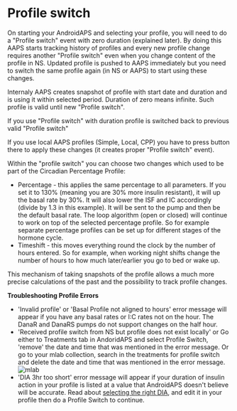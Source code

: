 # Profile switch

On starting your AndroidAPS and selecting your profile, you will need to do a "Profile switch" event with zero duration (explained later). By doing this AAPS starts tracking history of profiles and every new profile change requires another "Profile switch" even when you change content of the profile in NS. Updated profile is pushed to AAPS immediately but you need to switch the same profile again (in NS or AAPS) to start using these changes.

Internaly AAPS creates snapshot of profile with start date and duration and is using it within selected period. Duration of zero means infinite. Such profile is valid until new "Profile switch".

If you use "Profile switch" with duration profile is switched back to previous valid "Profile switch"

If you use local AAPS profiles (Simple, Local, CPP) you have to press button there to apply these changes (it creates proper "Profile switch" event).

Within the "profile switch" you can choose two changes which used to be part of the Circadian Percentage Profile:

* Percentage - this applies the same percentage to all parameters. If you set it to 130% (meaning you are 30% more insulin resistant), it will up the basal rate by 30%. It will also lower the ISF and IC accordingly (divide by 1.3 in this example). It will be sent to the pump and then be the default basal rate. The loop algorithm (open or closed) will continue to work on top of the selected percentage profile. So for example separate percentage profiles can be set up for different stages of the hormone cycle.
* Timeshift - this moves everything round the clock by the number of hours entered. So for example, when working night shifts change the number of hours to how much later/earlier you go to bed or wake up.

This mechanism of taking snapshots of the profile allows a much more precise calculations of the past and the possibility to track profile changes.

<b>Troubleshooting Profile Errors</b>  


* 'Invalid profile' or 'Basal Profile not aligned to hours' error message will appear if you have any basal rates or I:C rates not on the hour. The DanaR and DanaRS pumps do not support changes on the half hour.
* 'Received profile switch from NS but profile does not exist locally' or Go either to Treatments tab in AndoridAPS and select Profile Switch, 'remove' the date and time that was mentioned in the error message. Or go to your mlab collection, search in the treatments for profile switch and delete the date and time that was mentioned in the error message. ![mlab](https://files.gitter.im/MilosKozak/AndroidAPS/I5am/image.png)
* 'DIA 3hr too short' error message will appear if your duration of insulin action in your profile is listed at a value that AndroidAPS doesn't believe will be accurate. Read about [selecting the right DIA](http://www.diabettech.com/insulin/why-we-are-regularly-wrong-in-the-duration-of-insulin-action-dia-times-we-use-and-why-it-matters/), and edit it in your profile then do a Profile Switch to continue.